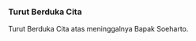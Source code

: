 ### Turut Berduka Cita

Turut Berduka Cita atas meninggalnya Bapak Soeharto.

<!-- {"time": "2008-01-27 03:31:19", "title": "Turut Berduka Cita"} -->
